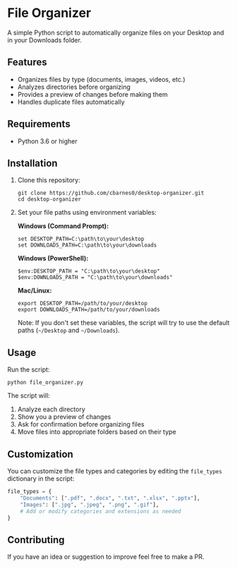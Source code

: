 # File Organizer

A simple Python script to automatically organize files on your Desktop and in your Downloads folder.

## Features

- Organizes files by type (documents, images, videos, etc.)
- Analyzes directories before organizing
- Provides a preview of changes before making them
- Handles duplicate files automatically

## Requirements

- Python 3.6 or higher

## Installation

1. Clone this repository:
   ```
   git clone https://github.com/cbarnes0/desktop-organizer.git
   cd desktop-organizer
   ```

2. Set your file paths using environment variables:

   **Windows (Command Prompt):**
   ```
   set DESKTOP_PATH=C:\path\to\your\desktop
   set DOWNLOADS_PATH=C:\path\to\your\downloads
   ```

   **Windows (PowerShell):**
   ```
   $env:DESKTOP_PATH = "C:\path\to\your\desktop"
   $env:DOWNLOADS_PATH = "C:\path\to\your\downloads"
   ```

   **Mac/Linux:**
   ```
   export DESKTOP_PATH=/path/to/your/desktop
   export DOWNLOADS_PATH=/path/to/your/downloads
   ```

   Note: If you don't set these variables, the script will try to use the default paths (`~/Desktop` and `~/Downloads`).

## Usage

Run the script:

```
python file_organizer.py
```

The script will:
1. Analyze each directory
2. Show you a preview of changes
3. Ask for confirmation before organizing files
4. Move files into appropriate folders based on their type

## Customization

You can customize the file types and categories by editing the `file_types` dictionary in the script:

```python
file_types = {
    "Documents": [".pdf", ".docx", ".txt", ".xlsx", ".pptx"],
    "Images": [".jpg", ".jpeg", ".png", ".gif"],
    # Add or modify categories and extensions as needed
}
```

## Contributing

If you have an idea or suggestion to improve feel free to make a PR.

